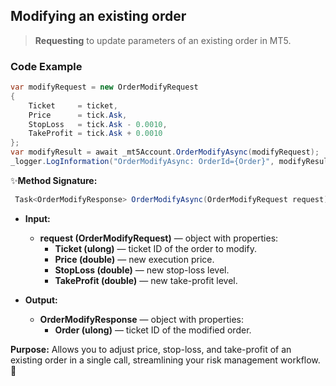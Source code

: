 ## Modifying an existing order

> **Requesting** to update parameters of an existing order in MT5.

### Code Example

```csharp
var modifyRequest = new OrderModifyRequest
{
    Ticket     = ticket,
    Price      = tick.Ask,
    StopLoss   = tick.Ask - 0.0010,
    TakeProfit = tick.Ask + 0.0010
};
var modifyResult = await _mt5Account.OrderModifyAsync(modifyRequest);
_logger.LogInformation("OrderModifyAsync: OrderId={Order}", modifyResult.Order);
```

✨**Method Signature:**
```csharp
 Task<OrderModifyResponse> OrderModifyAsync(OrderModifyRequest request);
```

* **Input:**
    * **request (OrderModifyRequest)** — object with properties:
      * **Ticket (ulong)** — ticket ID of the order to modify.
      * **Price (double)** — new execution price.
      * **StopLoss (double)** — new stop-loss level.
      * **TakeProfit (double)** — new take-profit level.


* **Output:**
   * **OrderModifyResponse** — object with properties:
      * **Order (ulong)** — ticket ID of the modified order.

**Purpose:**
Allows you to adjust price, stop-loss, and take-profit of an existing order in a single call, streamlining your risk management workflow. 🚀
